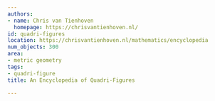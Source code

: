 ```yaml
---
authors:
- name: Chris van Tienhoven
  homepage: https://chrisvantienhoven.nl/
id: quadri-figures
location: https://chrisvantienhoven.nl/mathematics/encyclopedia
num_objects: 300
area:
- metric geometry
tags:
- quadri-figure
title: An Encyclopedia of Quadri-Figures

---
```


